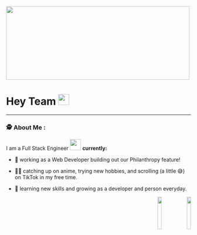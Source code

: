 # <div align="center">
 <img src="https://media.giphy.com/media/1GEATImIxEXVR79Dhk/giphy.gif" width="500" height="200"/>
  <h1>
  Hey Team
  <img src="https://media.giphy.com/media/hvRJCLFzcasrR4ia7z/giphy.gif" width="30px"/>
</h1>
</div>




---
### :detective: About Me :
I am a Full Stack Engineer <img src="https://media.giphy.com/media/WUlplcMpOCEmTGBtBW/giphy.gif" width="30"> <b>currently:</b> 


 - :telescope: working as a Web Developer building out our Philanthropy feature!

 - :woman_technologist: catching up on anime, trying new hobbies, and scrolling (a little :sweat_smile:) on TikTok in my free time. 
 
 
 - :seedling:  learning new skills and growing as a developer and person everyday.

<div align="right" >
  <img src="https://media.giphy.com/media/KcMpL8GebR6ygaSRwx/giphy.gif" width="15%" /> <img src="https://media.giphy.com/media/FvTiU4YpDE4fs5NulS/giphy.gif" width="15%" />
</div>
